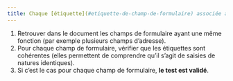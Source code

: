 ```yaml
---
title: Chaque [étiquette](#etiquette-de-champ-de-formulaire) associée à un [champ de formulaire](#champ-de-saisie-de-formulaire) ayant la même fonction et répétée plusieurs fois dans une même page est-elle [cohérente](#etiquettes-coherentes) ?
---
```


1. Retrouver dans le document les champs de formulaire ayant une même fonction (par exemple plusieurs champs d’adresse).
2. Pour chaque champ de formulaire, vérifier que les étiquettes sont cohérentes (elles permettent de comprendre qu’il s’agit de saisies de natures identiques).
3. Si c’est le cas pour chaque champ de formulaire, **le test est validé**.
